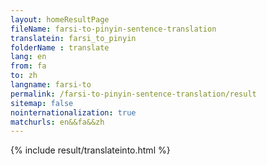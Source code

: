 ```yaml
---
layout: homeResultPage
fileName: farsi-to-pinyin-sentence-translation
translatein: farsi_to_pinyin
folderName : translate
lang: en
from: fa
to: zh
langname: farsi-to
permalink: /farsi-to-pinyin-sentence-translation/result
sitemap: false
nointernationalization: true
matchurls: en&&fa&&zh
---
```

{% include result/translateinto.html %}

<script src="/js/result/translation.js" data-foldername="{{page.folderName}}" data-lang="{{page.lang}}"></script>
